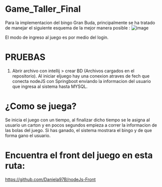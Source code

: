 # Game_Taller_Final

Para la implementacion del bingo Gran Buda, principalmente se ha tratado de manejar el siguiente esquema de la mejor manera posible :
![image](https://user-images.githubusercontent.com/94015994/170914325-0e9dc9ac-9a65-4999-9358-17c321225615.png)

El modo de ingreso al juego es por medio del login. 

# PRUEBAS
1. Abrir archivo con intellij > crear BD (Archivos cargados en el repositorio).
   Al iniciar eljuego hay una conexion atraves de fech que conecta nodeJS con Springboot enviando la informacion del usuario que ingresa al sistema hasta MYSQL.

# ¿Como se juega?
Se inicia el juego con un tiempo, al finalizar dicho tiempo se le asigna al usuario un carton y en pocos segundos empieza a correr la informacion de las bolas del juego.
Si has ganado, el sistema mostrara el bingo y de que forma gano el usuario.

# Encuentra el front del juego en esta ruta:
https://github.com/Daniela97B/nodeJs-Front


